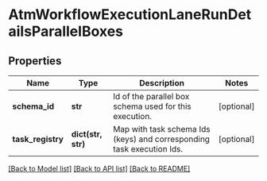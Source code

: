 # AtmWorkflowExecutionLaneRunDetailsParallelBoxes

## Properties
Name | Type | Description | Notes
------------ | ------------- | ------------- | -------------
**schema_id** | **str** | Id of the parallel box schema used for this execution. | [optional] 
**task_registry** | **dict(str, str)** | Map with task schema Ids (keys) and corresponding task execution Ids.  | [optional] 

[[Back to Model list]](../README.md#documentation-for-models) [[Back to API list]](../README.md#documentation-for-api-endpoints) [[Back to README]](../README.md)

